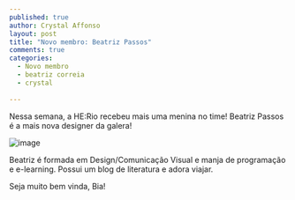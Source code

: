```yaml
---
published: true
author: Crystal Affonso
layout: post
title: "Novo membro: Beatriz Passos"
comments: true
categories:
  - Novo membro
  - beatriz correia
  - crystal
  
---
```


Nessa semana, a HE:Rio recebeu mais uma menina no time! Beatriz Passos é a mais nova designer da galera!

<!--more-->

![image](/blog/images/posts/2013-10-23/bia.jpg)

Beatriz é formada em Design/Comunicação Visual e manja de programação e e-learning. Possui um blog de literatura e adora viajar.

Seja muito bem vinda, Bia!